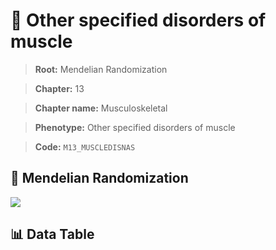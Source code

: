 # 🧪 Other specified disorders of muscle

> **Root:** Mendelian Randomization

> **Chapter:** 13  

> **Chapter name:** Musculoskeletal

> **Phenotype:** Other specified disorders of muscle  

> **Code:** `M13_MUSCLEDISNAS`

## 🧬 Mendelian Randomization  

<img src="/MR/Figures/Forward/M13_MUSCLEDISNAS.png"/>

## 📊 Data Table

<CsvTableMRF src="/public/MR/Data/Forward/M13_MUSCLEDISNAS.csv"/>
